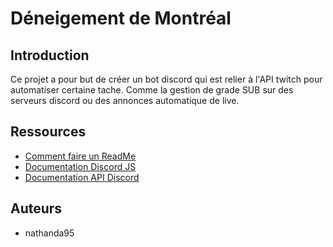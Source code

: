 # Déneigement de Montréal

## Introduction

Ce projet a pour but de créer un bot discord qui est relier à l'API twitch pour automatiser certaine tache.
Comme la gestion de grade SUB sur des serveurs discord ou des annonces automatique de live.

## Ressources
* [Comment faire un ReadMe](https://medium.com/@lexnotor/%C3%A9crire-un-fichier-readme-md-37bad6cb2a7e)
* [Documentation Discord JS](https://discord.js.org/docs/packages/discord.js/14.15.3)
* [Documentation API Discord](https://discord.com/developers/docs/intro)

## Auteurs
* nathanda95
